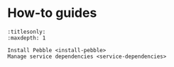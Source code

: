 # How-to guides

```{toctree}
:titlesonly:
:maxdepth: 1

Install Pebble <install-pebble>
Manage service dependencies <service-dependencies>
```
